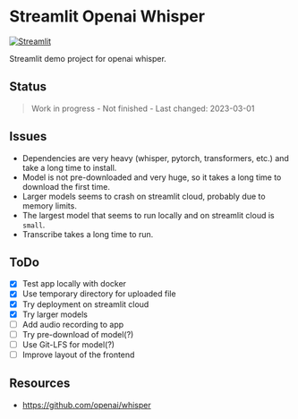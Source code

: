# Streamlit Openai Whisper

[![Streamlit](https://img.shields.io/badge/Go%20To-Streamlit%20Cloud-red?logo=streamlit)](https://streamlit.io/)

Streamlit demo project for openai whisper.

## Status

> Work in progress - Not finished - Last changed: 2023-03-01

## Issues

- Dependencies are very heavy (whisper, pytorch, transformers, etc.) and take a long time to install.
- Model is not pre-downloaded and very huge, so it takes a long time to download the first time.
- Larger models seems to crash on streamlit cloud, probably due to memory limits.
- The largest model that seems to run locally and on streamlit cloud is `small`.
- Transcribe takes a long time to run.

## ToDo

- [x] Test app locally with docker
- [x] Use temporary directory for uploaded file
- [x] Try deployment on streamlit cloud
- [x] Try larger models
- [ ] Add audio recording to app
- [ ] Try pre-download of model(?)
- [ ] Use Git-LFS for model(?)
- [ ] Improve layout of the frontend

## Resources

- <https://github.com/openai/whisper>
